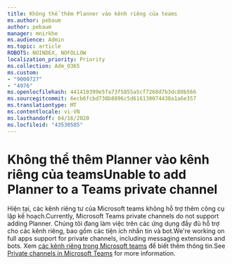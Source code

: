 ```yaml
---
title: Không thể thêm Planner vào kênh riêng của teams
ms.author: pebaum
author: pebaum
manager: mnirkhe
ms.audience: Admin
ms.topic: article
ROBOTS: NOINDEX, NOFOLLOW
localization_priority: Priority
ms.collection: Adm_O365
ms.custom:
- "9000727"
- "4976"
ms.openlocfilehash: 441410399e5fa73f5855a5cf7268d7b3dc80b566
ms.sourcegitcommit: 6ecb6fcbd738b8896c5d616130074438a1a6e357
ms.translationtype: MT
ms.contentlocale: vi-VN
ms.lasthandoff: 04/16/2020
ms.locfileid: "43530585"
---
```

# <a name="unable-to-add-planner-to-a-teams-private-channel"></a><span data-ttu-id="5f9ca-102">Không thể thêm Planner vào kênh riêng của teams</span><span class="sxs-lookup"><span data-stu-id="5f9ca-102">Unable to add Planner to a Teams private channel</span></span>

<span data-ttu-id="5f9ca-103">Hiện tại, các kênh riêng tư của Microsoft teams không hỗ trợ thêm công cụ lập kế hoạch.</span><span class="sxs-lookup"><span data-stu-id="5f9ca-103">Currently, Microsoft Teams private channels do not support adding Planner.</span></span>  <span data-ttu-id="5f9ca-104">Chúng tôi đang làm việc trên các ứng dụng đầy đủ hỗ trợ cho các kênh riêng, bao gồm các tiện ích nhắn tin và bot.</span><span class="sxs-lookup"><span data-stu-id="5f9ca-104">We're working on full apps support for private channels, including messaging extensions and bots.</span></span> <span data-ttu-id="5f9ca-105">Xem [các kênh riêng trong Microsoft teams](https://docs.microsoft.com/microsoftteams/private-channels#what-you-need-to-know-about-private-channels) để biết thêm thông tin.</span><span class="sxs-lookup"><span data-stu-id="5f9ca-105">See [Private channels in Microsoft Teams](https://docs.microsoft.com/microsoftteams/private-channels#what-you-need-to-know-about-private-channels) for more information.</span></span>
